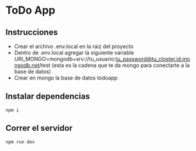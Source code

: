 # ToDo App

## Instrucciones
- Crear el archivo .env.local en la raiz del proyecto
- Dentro de .env.local agregar la siguiente variable URI_MONGO=mongodb+srv://tu_usuario:tu_password@tu_closter.id.mongodb.net/test (esta es la cadena que te da mongo para conectarte a la base de datos)
- Crear en mongo la base de datos todoapp

## Instalar dependencias

`npm i`

## Correr el servidor

`npm run dev`